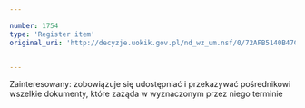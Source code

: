 ```yaml
---

number: 1754
type: 'Register item'
original_uri: 'http://decyzje.uokik.gov.pl/nd_wz_um.nsf/0/72AFB5140B47C718C1257672004FF04F?OpenDocument'


---
```


Zainteresowany: zobowiązuje się udostępniać i przekazywać pośrednikowi wszelkie dokumenty, które zażąda w wyznaczonym przez niego terminie
